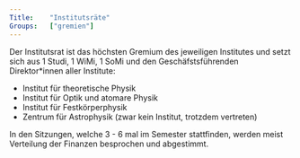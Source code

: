 ```yaml
---
Title:	  "Institutsräte"
Groups:	  ["gremien"]
---
```


Der Institutsrat ist das höchsten Gremium des jeweiligen Institutes und setzt sich aus 1 Studi, 1 WiMi, 1 SoMi und den Geschäfstsführenden Direktor*innen aller Institute:

 * Institut für theoretische Physik
 * Institut für Optik und atomare Physik
 * Institut für Festkörperphysik
 * Zentrum für Astrophysik (zwar kein Institut, trotzdem vertreten)
 
In den Sitzungen, welche 3 - 6 mal im Semester stattfinden, werden meist Verteilung der Finanzen besprochen und abgestimmt.

